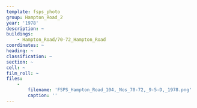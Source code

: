 ```yaml
---
template: fsps_photo
group: Hampton_Road_2
year: '1978'
description: ~
buildings:
    - Hampton_Road/70-72_Hampton_Road
coordinates: ~
heading: ~
classification: ~
section: ~
cell: ~
film_roll: ~
files:
    -
        filename: 'FSPS_Hampton_Road_104,_Nos_70-72,_9-5-D,_1978.png'
        caption: ''
---
```


